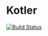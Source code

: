 # Kotler

[![Build Status](https://travis-ci.org/trhura/kotler.svg?branch=master)](https://travis-ci.org/trhura/kotler)